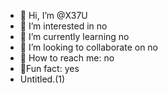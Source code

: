- 👋 Hi, I’m @X37U
- 🧀 I’m interested in no
- 🌱 I’m currently learning no
- 🥐 I’m looking to collaborate on no
- 🍋 How to reach me: no
- 🍅Fun fact: yes
- Untitled.(1)

<!---
X37U/X37U is a ✨ special ✨ repository because its `README.md` (this file) appears on your GitHub profile.
You can click the Preview link to take a look at your changes.
--->
